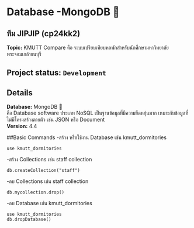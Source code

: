 # Database -MongoDB 🎁
## **ทีม JIPJIP (cp24kk2)** <br/>
**Topic:** KMUTT Compare 
   คือ ระบบเปรียบเทียบหอพักสำหรับนักศึกษามหาวิทยาลัยพระจอมเกล้าธนบุรี <br/>

## Project status: `Development` <br/>

## Details
**Database:** MongoDB 🍃 <br/>
คือ Database software ประเภท NoSQL เป็นฐานข้อมูลที่มีความยืดหยุ่นมาก เหมาะกับข้อมูลที่ไม่มีโครงสร้างตายตัว เช่น JSON หรือ Document <br/>
**Version:** 4.4

##Basic Commands
-สร้าง หรือใช้งาน Database เช่น kmutt_dormitories
```
use kmutt_dormitories
```
-สร้าง Collections เช่น staff collection
```
db.createCollection("staff")
```
-ลบ Collections เช่น staff collection
```
db.mycollection.drop()
```
-ลบ Database เช่น kmutt_dormitories
```
use kmutt_dormitories
db.dropDatabase()
```
